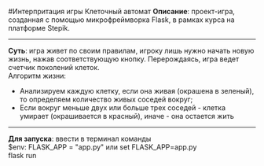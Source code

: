 #Интерпритация игры Клеточный автомат
**Описание**: проект-игра, созданная с помощью микрофреймворка Flask, в рамках курса на платформе Stepik.
***
**Суть**: игра живет по своим правилам, игроку лишь нужно начать новую жизнь, нажав соответствующую кнопку. Перерождаясь, игра ведет счетчик поколений клеток. <br/>
Алгоритм жизни:
+ Анализируем каждую клетку, если она живая (окрашена в зеленый), то определяем количество живых соседей вокруг;
+ Если вокруг меньше двух или больше трех соседей - клетка умирает (окрашивается в красный), иначе - она остается жить 
***
**Для запуска**: ввести в терминал команды <br/>
$env: FLASK_APP = "app.py" или set FLASK_APP=app.py <br/>
flask run

